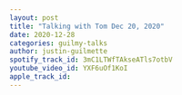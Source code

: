 ```yaml
---
layout: post
title: "Talking with Tom Dec 20, 2020"
date: 2020-12-28
categories: guilmy-talks
author: justin-guilmette
spotify_track_id: 3mC1LTWfTAkseATls7otbV
youtube_video_id: YXF6uOf1KoI
apple_track_id: 
---
```


